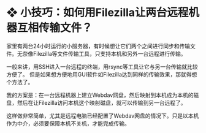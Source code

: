 # ❖ 小技巧：如何用Filezilla让两台远程机器互相传输文件？

家里有两台24小时运行的小服务器，有时候想让它们两个之间进行同步和传输文件。无奈像Filezilla等文件传输工具，只支持本机和另外一台远程进行传输。

一般来讲，用SSH进入一台远程的终端，用rsync等工具让它与另一台传输就比较方便了。
但是如果想方便地用GUI软件如Filezilla达到同样的传输效果，那就得想个方法了。

我的方案是：在一台远程机器上建立Webdav网盘，然后映射到本机成为本机的磁盘，然后在让Filezilla访问本机这个映射磁盘，就可以传输到另一台远程了。

这样做非常简单，尤其是远程电脑已经配置了Webdav网盘的情况下。只是以本机作为中介，必须要保障本机不关机，才能完成传输。
